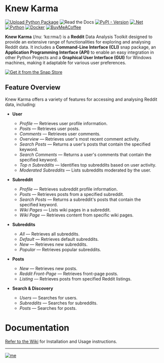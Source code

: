# Knew Karma

[![Upload Python Package](https://github.com/bellingcat/knewkarma/actions/workflows/python-publish.yml/badge.svg)](https://github.com/bellingcat/knewkarma/actions/workflows/python-publish.yml) ![Read the Docs](https://img.shields.io/readthedocs/knewkarma-wiki?logo=readthedocs) [![PyPI - Version](https://img.shields.io/pypi/v/knewkarma?style=flat&logo=pypi&logoColor=ffdd54&label=PyPI&labelColor=3670A0&color=3670A0)](https://pypi.org/project/knewkarma) [![.Net](https://img.shields.io/badge/Visual%20Basic%20.NET-5C2D91?style=flat&logo=.net&logoColor=white)](https://github.com/search?q=repo%3Abellingcat%2Fknewkarma++language%3A%22Visual+Basic+.NET%22&type=code) [![Python](https://img.shields.io/badge/Python-3670A0?style=flat&logo=python&logoColor=ffdd54)](https://github.com/search?q=repo%3Abellingcat%2Fknewkarma++language%3APython&type=code) [![Docker](https://img.shields.io/badge/Docker-%230db7ed.svg?style=flat&logo=docker&logoColor=white)](https://github.com/search?q=repo%3Abellingcat%2Fknewkarma++language%3ADockerfile&type=code)
[![BuyMeACoffee](https://img.shields.io/badge/Buy%20Me%20a%20Coffee-ffdd00?style=flat&logo=buy-me-a-coffee&logoColor=black)](https://buymeacoffee.com/_rly0nheart)

**Knew Karma** (/nuː ‘kɑːrmə/) is a **Reddit** Data Analysis Toolkit designed to provide an extensive range of
functionalities for exploring and analysing Reddit data. It includes a **Command-Line Interface (CLI)** snap package, an
**Application Programming Interface (API)** to enable an easy integration in other Python Projects and a **Graphical
User
Interface (GUI)** for Windows machines, making it adaptable for various user preferences.

[![Get it from the Snap Store](https://snapcraft.io/static/images/badges/en/snap-store-black.svg)](https://snapcraft.io/knewkarma)

## Feature Overview

Knew Karma offers a variety of features for accessing and analysing Reddit data, including:

- **User**
    - *Profile* — Retrieves user profile information.
    - *Posts* — Retrieves user posts.
    - *Comments* — Retrieves user comments.
    - *Overview* — Retrieves user's most recent comment activity.
    - *Search Posts* — Returns a user's posts that contain the specified keyword.
    - *Search Comments* — Returns a user's comments that contain the specified keyword.
    - *Top *n* Subreddits* — Identifies top subreddits based on user activity.
    - *Moderated Subreddits* — Lists subreddits moderated by the user.


- **Subreddit**
    - *Profile* — Retrieves subreddit profile information.
    - *Posts* — Retrieves posts from a specified subreddit.
    - *Search Posts* — Returns a subreddit's posts that contain the specified keyword.
    - *Wiki Pages* — Lists wiki pages in a subreddit.
    - *Wiki Page* — Retrieves content from specific wiki pages.


- **Subreddits**
    - *All* — Retrieves all subreddits.
    - *Default* — Retrieves default subreddits.
    - *New* — Retrieves new subreddits.
    - *Popular* — Retrieves popular subreddits.


- **Posts**
    - *New* — Retrieves new posts.
    - *Reddit Front-Page* — Retrieves front-page posts.
    - *Listing* — Retrieves posts from specified Reddit listings.


- **Search & Discovery**
    - *Users* — Searches for users.
    - *Subreddits* — Searches for subreddits.
    - *Posts* — Searches for posts.

# Documentation

[Refer to the Wiki](https://knewkarma-wiki.readthedocs.io) for Installation and Usage instructions.
***
[![me](https://github.com/bellingcat/knewkarma/assets/74001397/efd19c7e-9840-4969-b33c-04087e73e4da)](https://rly0nheart.github.io)

